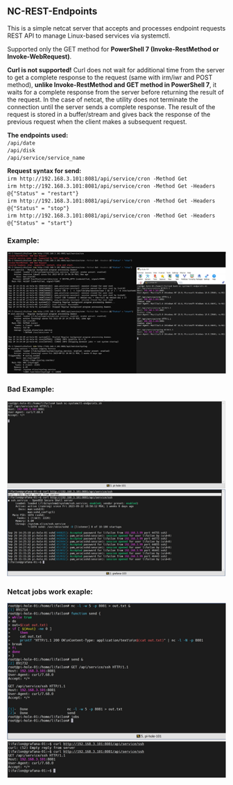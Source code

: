 ## NC-REST-Endpoints

This is a simple netcat server that accepts and processes endpoint requests REST API to manage Linux-based services via systemctl.

Supported only the GET method for **PowerShell 7 (Invoke-RestMethod or Invoke-WebRequest)**.

**Curl is not supported!** Curl does not wait for additional time from the server to get a complete response to the request (same with irm/iwr and POST method), **unlike Invoke-RestMethod and GET method in PowerShell 7**, it waits for a complete response from the server before returning the result of the request. In the case of netcat, the utility does not terminate the connection until the server sends a complete response. The result of the request is stored in a buffer/stream and gives back the response of the previous request when the client makes a subsequent request.

**The endpoints used:** \
`/api/date` \
`/api/disk` \
`/api/service/service_name`

**Request syntax for send:** \
`irm http://192.168.3.101:8081/api/service/cron -Method Get` \
`irm http://192.168.3.101:8081/api/service/cron -Method Get -Headers @{"Status" = "restart"}` \
`irm http://192.168.3.101:8081/api/service/cron -Method Get -Headers @{"Status" = "stop"}` \
`irm http://192.168.3.101:8081/api/service/cron -Method Get -Headers @{"Status" = "start"}`

### Example:

![Image alt](https://github.com/Lifailon/NC-REST-Endpoints/blob/rsa/screen/powershell-example.jpg)

### Bad Example:

![Image alt](https://github.com/Lifailon/NC-REST-Endpoints/blob/rsa/screen/bad-example.jpg)

### Netcat jobs work exaple:

![Image alt](https://github.com/Lifailon/NC-REST-Endpoints/blob/rsa/screen/jobs-example.jpg)
